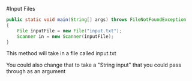 #Input Files

```java
public static void main(String[] args) throws FileNotFoundException
{
    File inputFile = new File("input.txt");
    Scanner in = new Scanner(inputFile);
}
```

This method will take in a file called input.txt

You could also change that to take a "String input" that you could pass through as an argument
